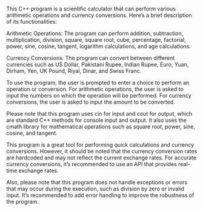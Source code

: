 This C++ program is a scientific calculator that can perform various arithmetic operations and currency conversions. Here’s a brief description of its functionalities:

Arithmetic Operations: The program can perform addition, subtraction, multiplication, division, square, square root, cube, percentage, factorial, power, sine, cosine, tangent, logarithm calculations, and age calculations.

Currency Conversions: The program can convert between different currencies such as US Dollar, Pakistani Rupee, Indian Rupee, Euro, Yuan, Dirham, Yen, UK Pound, Riyal, Dinar, and Swiss Franc.

To use the program, the user is prompted to enter a choice to perform an operation or conversion. For arithmetic operations, the user is asked to input the numbers on which the operation will be performed. For currency conversions, the user is asked to input the amount to be converted.

Please note that this program uses cin for input and cout for output, which are standard C++ methods for console input and output. It also uses the cmath library for mathematical operations such as square root, power, sine, cosine, and tangent.

This program is a great tool for performing quick calculations and currency conversions. However, it should be noted that the currency conversion rates are hardcoded and may not reflect the current exchange rates. For accurate currency conversions, it’s recommended to use an API that provides real-time exchange rates.

Also, please note that this program does not handle exceptions or errors that may occur during the execution, such as division by zero or invalid input. It’s recommended to add error handling to improve the robustness of the program.
